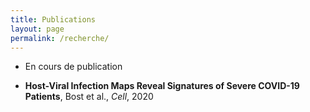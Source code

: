 ```yaml
---
title: Publications
layout: page
permalink: /recherche/
---
```


* En cours de publication 

* **Host-Viral Infection Maps Reveal Signatures of Severe COVID-19 Patients**, Bost et al., *Cell*, 2020

